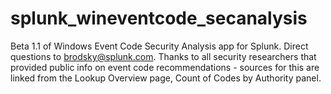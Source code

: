 # splunk_wineventcode_secanalysis
Beta 1.1 of Windows Event Code Security Analysis app for Splunk. Direct questions to brodsky@splunk.com.
Thanks to all security researchers that provided public info on event code recommendations - sources for this
are linked from the Lookup Overview page, Count of Codes by Authority panel.
